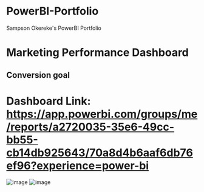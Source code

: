 # PowerBI-Portfolio
Sampson Okereke's PowerBI Portfolio

# Marketing Performance Dashboard
## Conversion goal 

# Dashboard Link: https://app.powerbi.com/groups/me/reports/a2720035-35e6-49cc-bb55-cb14db925643/70a8d4b6aaf6db76ef96?experience=power-bi


![image](https://github.com/sampsoncco/PowerBI-Portfolio/assets/122312933/85b2164e-6921-4fdd-9efc-86a3de549c13)
![image](https://github.com/sampsoncco/PowerBI-Portfolio/assets/122312933/9c35b148-1540-4639-8c76-0a842ad97d12)

